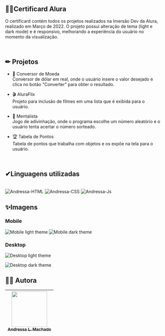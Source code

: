 ## 👩‍💻Certificard Alura

O certificard contém todos os projetos realizados na Imersão Dev da Alura, realizado em Março de 2022.
O projeto possui alteração de tema (light e dark mode) e é responsivo, melhorando a experiência do usuário no momento da visualização.

<br>

## ✏ Projetos

* 🔢 Conversor de Moeda
<br>Conversor de dólar em real, onde o usuário insere o valor desejado e clica no botão "Converter" para obter o resultado.
    
* 🎬 AluraFlix
<br>Projeto para inclusão de filmes em uma lista que é exibida para o usuário.
    
* 🔮 Mentalista
<br>Jogo de adivinhação, onde o programa escolhe um número aleatório e o usuário tenta acertar o número sorteado.
    
* 🏆 Tabela de Pontos
<br>Tabela de pontos que trabalha com objetos e os expôe na tela para o usuário.

<br>

## ✔Linguagens utilizadas
<div style="display: inline_block"><br>
  <img align="center" alt="Andressa-HTML" src="https://img.shields.io/badge/HTML5-E34F26?style=for-the-badge&logo=html5&logoColor=white">
  <img align="center" alt="Andressa-CSS" src="https://img.shields.io/badge/CSS3-1572B6?style=for-the-badge&logo=css3&logoColor=white">
  <img align="center" alt="Andressa-Js" src="https://img.shields.io/badge/JavaScript-F7DF1E?style=for-the-badge&logo=javascript&logoColor=black">
</div>

## ✨Imagens
### Mobile
![Mobile light theme](https://user-images.githubusercontent.com/31052821/182613882-e34ef700-51c1-4ac7-8cc9-e70df3012fdd.png)
![Mobile dark theme](https://user-images.githubusercontent.com/31052821/182613793-507dcbe5-aa59-4f02-a456-a5a59dabcc64.png)

### Desktop
![Desktop light theme](https://user-images.githubusercontent.com/31052821/182614116-ab0e5d70-ef02-4a58-8845-2374d39417af.png)

![Desktop dark theme](https://user-images.githubusercontent.com/31052821/182614178-332a77ac-19a8-4427-a642-ef935dc734bf.png)

## 👩‍💻 Autora

| [<img src="https://avatars.githubusercontent.com/u/31052821?v=4" width=115><br><sub>Andressa L. Machado</sub>](https://github.com/andressalmachado) |  
| :---: |

